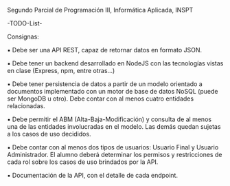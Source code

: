 Segundo Parcial de Programación III, Informática Aplicada, INSPT

-TODO-List-

Consignas:

▪ Debe ser una API REST, capaz de retornar datos en formato JSON.

▪ Debe tener un backend desarrollado en NodeJS con las tecnologías vistas en clase (Express,
npm, entre otras…)

▪ Debe tener persistencia de datos a partir de un modelo orientado a documentos
implementado con un motor de base de datos NoSQL (puede ser MongoDB u otro). Debe
contar con al menos cuatro entidades relacionadas.

▪ Debe permitir el ABM (Alta-Baja-Modificación) y consulta de al menos una de las entidades
involucradas en el modelo. Las demás quedan sujetas a los casos de uso decididos.

▪ Debe contar con al menos dos tipos de usuarios: Usuario Final y Usuario Administrador. El
alumno deberá determinar los permisos y restricciones de cada rol sobre los casos de uso
brindados por la API.

▪ Documentación de la API, con el detalle de cada endpoint.
